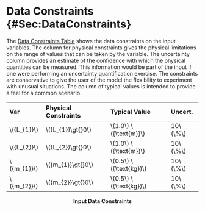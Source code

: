 # Data Constraints {#Sec:DataConstraints}

The [Data Constraints Table](./SecDataConstraints.md#Table:InDataConstraints) shows the data constraints on the input variables. The column for physical constraints gives the physical limitations on the range of values that can be taken by the variable. The uncertainty column provides an estimate of the confidence with which the physical quantities can be measured. This information would be part of the input if one were performing an uncertainty quantification exercise. The constraints are conservative to give the user of the model the flexibility to experiment with unusual situations. The column of typical values is intended to provide a feel for a common scenario.

<div id="Table:InDataConstraints"></div>

|Var           |Physical Constraints|Typical Value              |Uncert.    |
|:-------------|:-------------------|:--------------------------|:----------|
|\\({L\_{1}}\\)|\\({L\_{1}}\gt{}0\\)|\\(1.0\\) \\({\text{m}}\\) |10\\(\\%\\)|
|\\({L\_{2}}\\)|\\({L\_{2}}\gt{}0\\)|\\(1.0\\) \\({\text{m}}\\) |10\\(\\%\\)|
|\\({m\_{1}}\\)|\\({m\_{1}}\gt{}0\\)|\\(0.5\\) \\({\text{kg}}\\)|10\\(\\%\\)|
|\\({m\_{2}}\\)|\\({m\_{2}}\gt{}0\\)|\\(0.5\\) \\({\text{kg}}\\)|10\\(\\%\\)|

**<p align="center">Input Data Constraints</p>**

